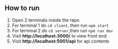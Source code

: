 ## How to run
1. Open 2 terminals inside the repo
2. For terminal 1 do `cd client`, then run `npm start`
3. For terminal 2 do `cd server`,then run `npm run dev`
4. Visit  **http://localhost:3000/** to view front end
5. Visit **http://localhost:5001/api** for api contents